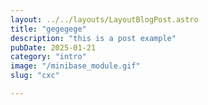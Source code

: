 ```yaml
---
layout: ../../layouts/LayoutBlogPost.astro
title: "gegegege"
description: "this is a post example"
pubDate: 2025-01-21
category: "intro"
image: "/minibase_module.gif"
slug: "cxc"

---
```


